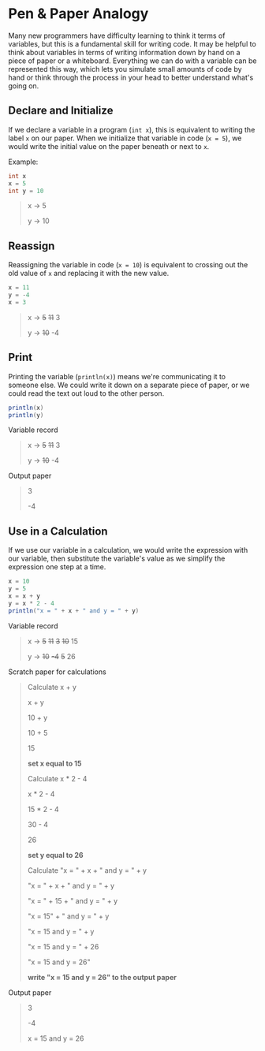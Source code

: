 # Pen & Paper Analogy

Many new programmers have difficulty learning to think it terms of variables,
but this is a fundamental skill for writing code. It may be helpful to think
about variables in terms of writing information down by hand on a piece of paper
or a whiteboard. Everything we can do with a variable can be represented this
way, which lets you simulate small amounts of code by hand or think through the
process in your head to better understand what's going on.

## Declare and Initialize

If we declare a variable in a program (`int x`), this is equivalent to writing
the label `x` on our paper. When we initialize that variable in code (`x = 5`), 
we would write the initial value on the paper beneath or next to `x`.

Example:

```java
int x
x = 5
int y = 10
```

> x -> 5
>
> y -> 10

## Reassign

Reassigning the variable in code (`x = 10`) is equivalent to crossing out the
old value of `x` and replacing it with the new value.

```java
x = 11
y = -4
x = 3
```

> x -> ~~5~~ ~~11~~ 3
>
> y -> ~~10~~ -4

## Print

Printing the variable (`println(x)`) means we're communicating it to someone
else. We could write it down on a separate piece of paper, or we could read the
text out loud to the other person.

```java
println(x)
println(y)
```

Variable record
> x -> ~~5~~ ~~11~~ 3
>
> y -> ~~10~~ -4

Output paper
> 3
>
> -4

## Use in a Calculation

If we use our variable in a calculation, we would write the expression with our
variable, then substitute the variable's value as we simplify the expression
one step at a time.

```java
x = 10
y = 5
x = x + y
y = x * 2 - 4
println("x = " + x + " and y = " + y)
```

Variable record
> x -> ~~5~~ ~~11~~ ~~3~~ ~~10~~ 15
>
> y -> ~~10~~ ~~-4~~ ~~5~~ 26

Scratch paper for calculations
> Calculate x + y
>
> x + y
>
> 10 + y
>
> 10 + 5
>
> 15
>
> **set x equal to 15**
>
> Calculate x * 2 - 4
>
> x * 2 - 4
>
> 15 * 2 - 4
>
> 30 - 4
>
> 26
>
> **set y equal to 26**
>
> Calculate "x = " + x + " and y = " + y
>
> "x = " + x + " and y = " + y
>
> "x = " + 15 + " and y = " + y
>
> "x = 15" + " and y = " + y
>
> "x = 15 and y = " + y
>
> "x = 15 and y = " + 26
>
> "x = 15 and y = 26"
>
> **write "x = 15 and y = 26" to the output paper**

Output paper
> 3
>
> -4
>
> x = 15 and y = 26
